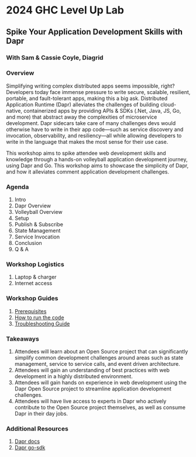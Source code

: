 # 2024 GHC Level Up Lab
## Spike Your Application Development Skills with Dapr
### With Sam & Cassie Coyle, Diagrid

### Overview
Simplifying writing complex distributed apps seems impossible, right? Developers today face immense pressure to write 
secure, scalable, resilient, portable, and fault-tolerant apps, making this a big ask.
Distributed Application Runtime (Dapr) alleviates the challenges of building cloud-native, containerized apps by 
providing APIs & SDKs (.Net, Java, JS, Go, and more) that abstract away the complexities of microservice development. 
Dapr sidecars take care of many challenges devs would otherwise have to write in their app code—such as service 
discovery and invocation, observability, and resiliency—all while allowing developers to write in the language that 
makes the most sense for their use case.

This workshop aims to spike attendee web development skills and knowledge through a hands-on volleyball application 
development journey, using Dapr and Go. This workshop aims to showcase the simplicity of Dapr, and how it alleviates 
comment application development challenges.

### Agenda
1. Intro
2. Dapr Overview
3. Volleyball Overview
4. Setup
5. Publish & Subscribe
6. State Management
7. Service Invocation
8. Conclusion
9. Q & A

### Workshop Logistics
1. Laptop & charger
2. Internet access

### Workshop Guides
1. [Prerequisites](./prereqs.md)
2. [How to run the code](./runningTheCode.md)
3. [Troubleshooting Guide](./troubleshooting.md)

### Takeaways
1. Attendees will learn about an Open Source project that can significantly simplify common development challenges 
around areas such as state management, service to service calls, and event driven architecture.
2. Attendees will gain an understanding of best practices with web development in a highly distributed environment.
3. Attendees will gain hands on experience in web development using the Dapr Open Source project to streamline 
application development challenges.
4. Attendees will have live access to experts in Dapr who actively contribute to the Open Source project themselves, 
as well as consume Dapr in their day jobs.

### Additional Resources
1. [Dapr docs](https://docs.dapr.io/)
2. [Dapr go-sdk](https://github.com/dapr/go-sdk)